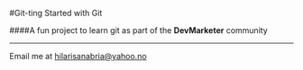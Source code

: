 #Git-ting Started with Git

####A fun project to learn git as part of the **DevMarketer** community


----

Email me at [hilarisanabria@yahoo.no](mailto:hilarisanabria@yahoo.no)